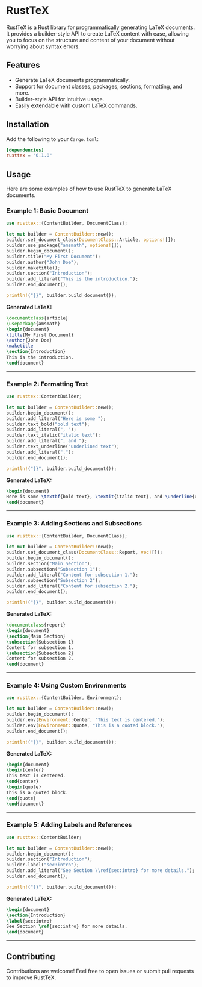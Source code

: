 # RustTeX

RustTeX is a Rust library for programmatically generating LaTeX documents. It provides a builder-style API to create LaTeX content with ease, allowing you to focus on the structure and content of your document without worrying about syntax errors.

## Features

- Generate LaTeX documents programmatically.
- Support for document classes, packages, sections, formatting, and more.
- Builder-style API for intuitive usage.
- Easily extendable with custom LaTeX commands.

## Installation

Add the following to your `Cargo.toml`:

```toml
[dependencies]
rusttex = "0.1.0"
```

## Usage

Here are some examples of how to use RustTeX to generate LaTeX documents.

### Example 1: Basic Document

```rust
use rusttex::{ContentBuilder, DocumentClass};

let mut builder = ContentBuilder::new();
builder.set_document_class(DocumentClass::Article, options![]);
builder.use_package("amsmath", options![]);
builder.begin_document();
builder.title("My First Document");
builder.author("John Doe");
builder.maketitle();
builder.section("Introduction");
builder.add_literal("This is the introduction.");
builder.end_document();

println!("{}", builder.build_document());
```

**Generated LaTeX:**

```latex
\documentclass{article}
\usepackage{amsmath}
\begin{document}
\title{My First Document}
\author{John Doe}
\maketitle
\section{Introduction}
This is the introduction.
\end{document}
```

---

### Example 2: Formatting Text

```rust
use rusttex::ContentBuilder;

let mut builder = ContentBuilder::new();
builder.begin_document();
builder.add_literal("Here is some ");
builder.text_bold("bold text");
builder.add_literal(", ");
builder.text_italic("italic text");
builder.add_literal(", and ");
builder.text_underline("underlined text");
builder.add_literal(".");
builder.end_document();

println!("{}", builder.build_document());
```

**Generated LaTeX:**

```latex
\begin{document}
Here is some \textbf{bold text}, \textit{italic text}, and \underline{underlined text}.
\end{document}
```

---

### Example 3: Adding Sections and Subsections

```rust
use rusttex::{ContentBuilder, DocumentClass};

let mut builder = ContentBuilder::new();
builder.set_document_class(DocumentClass::Report, vec![]);
builder.begin_document();
builder.section("Main Section");
builder.subsection("Subsection 1");
builder.add_literal("Content for subsection 1.");
builder.subsection("Subsection 2");
builder.add_literal("Content for subsection 2.");
builder.end_document();

println!("{}", builder.build_document());
```

**Generated LaTeX:**

```latex
\documentclass{report}
\begin{document}
\section{Main Section}
\subsection{Subsection 1}
Content for subsection 1.
\subsection{Subsection 2}
Content for subsection 2.
\end{document}
```

---

### Example 4: Using Custom Environments

```rust
use rusttex::{ContentBuilder, Environment};

let mut builder = ContentBuilder::new();
builder.begin_document();
builder.env(Environment::Center, "This text is centered.");
builder.env(Environment::Quote, "This is a quoted block.");
builder.end_document();

println!("{}", builder.build_document());
```

**Generated LaTeX:**

```latex
\begin{document}
\begin{center}
This text is centered.
\end{center}
\begin{quote}
This is a quoted block.
\end{quote}
\end{document}
```

---

### Example 5: Adding Labels and References

```rust
use rusttex::ContentBuilder;

let mut builder = ContentBuilder::new();
builder.begin_document();
builder.section("Introduction");
builder.label("sec:intro");
builder.add_literal("See Section \\ref{sec:intro} for more details.");
builder.end_document();

println!("{}", builder.build_document());
```

**Generated LaTeX:**

```latex
\begin{document}
\section{Introduction}
\label{sec:intro}
See Section \ref{sec:intro} for more details.
\end{document}
```

---

## Contributing

Contributions are welcome! Feel free to open issues or submit pull requests to improve RustTeX.
